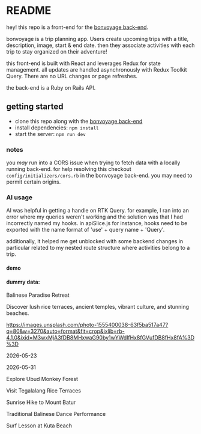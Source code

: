 # README

hey! this repo is a front-end for the [bonvoyage back-end](https://github.com/mikeygough/bonvoyage-be).

bonvoyage is a trip planning app. Users create upcoming trips with a title, description, image, start & end date. then they associate activities with each trip to stay organized on their adventure!

this front-end is built with React and leverages Redux for state management. all updates are handled asynchronously with Redux Toolkit Query. There are no URL changes or page refreshes.

the back-end is a Ruby on Rails API.

## getting started

- clone this repo along with the [bonvoyage back-end](https://github.com/mikeygough/bonvoyage-be)
- install dependencies: `npm install`
- start the server: `npm run dev`

### notes

you _may_ run into a CORS issue when trying to fetch data with a locally running back-end. for help resolving this checkout `config/initializers/cors.rb` in the bonvoyage back-end. you may need to permit certain origins.

### AI usage

AI was helpful in getting a handle on RTK Query. for example, I ran into an error where my queries weren't working and the solution was that I had incorrectly named my hooks. in apiSlice.js for instance, hooks need to be exported with the name format of 'use' + query name + 'Query'.

additionally, it helped me get unblocked with some backend changes in particular related to my nested route structure where activities belong to a trip.

#### demo

#### dummy data:

Balinese Paradise Retreat

Discover lush rice terraces, ancient temples, vibrant culture, and stunning beaches.

https://images.unsplash.com/photo-1555400038-63f5ba517a47?q=80&w=3270&auto=format&fit=crop&ixlib=rb-4.1.0&ixid=M3wxMjA3fDB8MHxwaG90by1wYWdlfHx8fGVufDB8fHx8fA%3D%3D

2026-05-23

2026-05-31

Explore Ubud Monkey Forest

Visit Tegalalang Rice Terraces

Sunrise Hike to Mount Batur

Traditional Balinese Dance Performance

Surf Lesson at Kuta Beach
